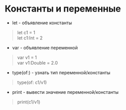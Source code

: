 # Константы и переменные
* let - объявление константы
> let c1 = 1   
> let c1:Int = 2
* var - объявление переменной
> var v1 = 1   
> var v1:Double = 2.0
* type(of:) - узнать тип переменной/константы
> type(of: c1/v1)
* print - вывести значение переменной/константы
> print(c1/v1)
